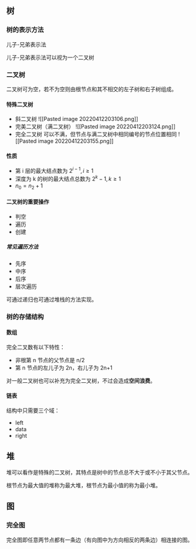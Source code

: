 ## 树

### 树的表示方法

儿子-兄弟表示法

儿子-兄弟表示法可以视为一个二叉树

### 二叉树

二叉树可为空，若不为空则由根节点和其不相交的左子树和右子树组成。

#### 特殊二叉树

- 斜二叉树
  ![[Pasted image 20220412203106.png]]
- 完美二叉树（满二叉树）
  ![[Pasted image 20220412203124.png]]
- 完全二叉树
  可以不满，但节点与满二叉树中相同编号的节点位置相同
  ![[Pasted image 20220412203155.png]]

#### 性质

- 第 i 层的最大结点数为 $2^{i-1}, i\ge 1$
- 深度为 k 的树的最大结点总数为 $2^k -1, k\ge 1$
- $n_0 = n_2 + 1$

#### 二叉树的重要操作

- 判空
- 遍历
- 创建

##### 常见遍历方法

- 先序
- 中序
- 后序
- 层次遍历

可通过递归也可通过堆栈的方法实现。

### 树的存储结构

#### 数组

完全二叉数有以下特性：
- 非根第 n 节点的父节点是 n/2
- 第 n 节点的左儿子为 2n，右儿子为 2n+1

对一般二叉树也可以补充为完全二叉树，不过会造成**空间浪费**。

#### 链表

结构中只需要三个域：
- left
- data
- right

## 堆

堆可以看作是特殊的二叉树，其特点是树中的节点总不大于或不小于其父节点。

根节点为最大值的堆称为最大堆，根节点为最小值的称为最小堆。

## 图

### 完全图

完全图即任意两节点都有一条边（有向图中为方向相反的两条边）相连接的图。
